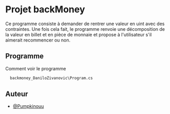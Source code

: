 # Projet backMoney

Ce programme consiste à demander de rentrer une valeur en uint avec des contraintes. Une fois cela fait, le programme renvoie une décomposition de la valeur en billet et en pièce de monnaie et propose à l'utilisateur s'il aimerait recommencer ou non. 

## Programme

Comment voir le programme

```bash
  backmoney_DaniloZivanovic\Program.cs
```
    
## Auteur

- [@Pumpkinouu](https://github.com/Pumpkinouu)

